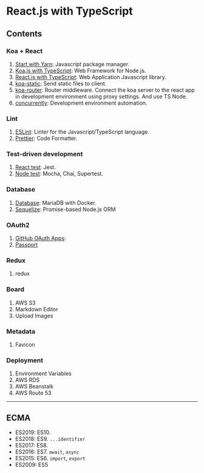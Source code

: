 # React.js with TypeScript

## Contents

### Koa + React

1. [Start with Yarn](docs/001.start.md): Javascript package manager.
2. [Koa.js with TypeScript](docs/002.koa.md): Web Framework for Node.js.
3. [React.js with TypeScript](docs/003.react.md): Web Application Javascript library.
4. [koa-static](docs/004.koa-static.md): Send static files to client.
5. [koa-router](docs/005.koa-router.md): Router middleware. Connect the koa server to the react app in development environment using proxy settings. And use TS Node.
6. [concurrently](docs/006.concurrently.md): Development environment automation.

### Lint

1. [ESLint](docs/007.eslint.md): Linter for the Javascript/TypeScript language.
2. [Prettier](docs/008.prettier.md): Code Formatter.

### Test-driven development

1. [React test](docs/009.react-test.md): Jest.
2. [Node test](docs/010.node-test.md): Mocha, Chai, Supertest.

### Database

1. [Database](docs/011.database.md): MariaDB with Docker.
2. [Sequelize](docs/012.sequelize.md): Promise-based Node.js ORM

### OAuth2

1. [GitHub OAuth Apps](docs/013.github-oauth.md):
2. [Passport](docs/014.passport.md)

### Redux

1. redux

### Board

1. AWS S3
2. Markdown Editor
3. Upload Images

### Metadata

1. Favicon

### Deployment

1. Environment Variables
2. AWS RDS
3. AWS Beanstalk
4. AWS Route 53

---

## ECMA

- ES2019: ES10.
- ES2018: ES9. `...identifier`
- ES2017: ES8.
- ES2016: ES7. `await`, `async`
- ES2015: ES6. `import`, `export`
- ES2009: ES5
